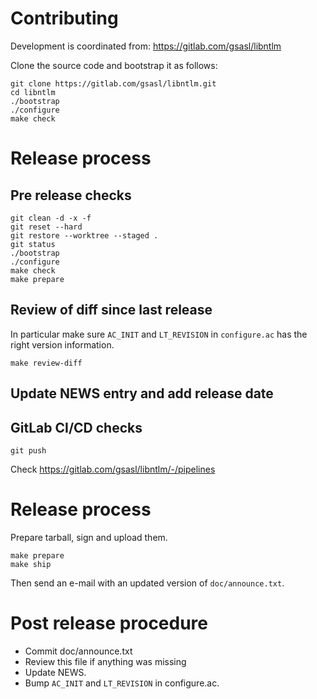 # Contributing

Development is coordinated from: https://gitlab.com/gsasl/libntlm

Clone the source code and bootstrap it as follows:

```
git clone https://gitlab.com/gsasl/libntlm.git
cd libntlm
./bootstrap
./configure
make check
```

# Release process

## Pre release checks

```
git clean -d -x -f
git reset --hard
git restore --worktree --staged .
git status
./bootstrap
./configure
make check
make prepare
```

## Review of diff since last release

In particular make sure `AC_INIT` and `LT_REVISION` in `configure.ac`
has the right version information.

```
make review-diff
```

## Update NEWS entry and add release date

## GitLab CI/CD checks

```
git push
```

Check https://gitlab.com/gsasl/libntlm/-/pipelines

# Release process

Prepare tarball, sign and upload them.

```
make prepare
make ship
```

Then send an e-mail with an updated version of `doc/announce.txt`.

# Post release procedure

- Commit doc/announce.txt
- Review this file if anything was missing
- Update NEWS.
- Bump `AC_INIT` and `LT_REVISION` in configure.ac.
